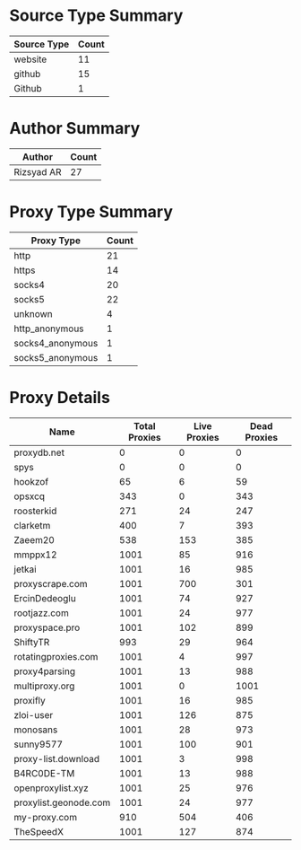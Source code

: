 # Source Type Summary

| Source Type | Count |
|-------------|-------|
| website | 11 |
| github | 15 |
| Github | 1 |


# Author Summary

| Author | Count |
|--------|-------|
| Rizsyad AR | 27 |


# Proxy Type Summary

| Proxy Type | Count |
|------------|-------|
| http | 21 |
| https | 14 |
| socks4 | 20 |
| socks5 | 22 |
| unknown | 4 |
| http_anonymous | 1 |
| socks4_anonymous | 1 |
| socks5_anonymous | 1 |


# Proxy Details

| Name | Total Proxies | Live Proxies | Dead Proxies |
|------|---------------|--------------|---------------|
| proxydb.net | 0 | 0 | 0 |
| spys | 0 | 0 | 0 |
| hookzof | 65 | 6 | 59 |
| opsxcq | 343 | 0 | 343 |
| roosterkid | 271 | 24 | 247 |
| clarketm | 400 | 7 | 393 |
| Zaeem20 | 538 | 153 | 385 |
| mmppx12 | 1001 | 85 | 916 |
| jetkai | 1001 | 16 | 985 |
| proxyscrape.com | 1001 | 700 | 301 |
| ErcinDedeoglu | 1001 | 74 | 927 |
| rootjazz.com | 1001 | 24 | 977 |
| proxyspace.pro | 1001 | 102 | 899 |
| ShiftyTR | 993 | 29 | 964 |
| rotatingproxies.com | 1001 | 4 | 997 |
| proxy4parsing | 1001 | 13 | 988 |
| multiproxy.org | 1001 | 0 | 1001 |
| proxifly | 1001 | 16 | 985 |
| zloi-user | 1001 | 126 | 875 |
| monosans | 1001 | 28 | 973 |
| sunny9577 | 1001 | 100 | 901 |
| proxy-list.download | 1001 | 3 | 998 |
| B4RC0DE-TM | 1001 | 13 | 988 |
| openproxylist.xyz | 1001 | 25 | 976 |
| proxylist.geonode.com | 1001 | 24 | 977 |
| my-proxy.com | 910 | 504 | 406 |
| TheSpeedX | 1001 | 127 | 874 |
